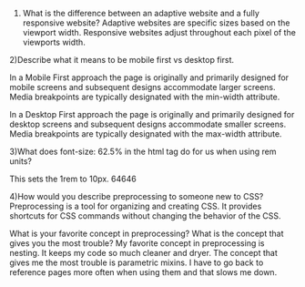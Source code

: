  1) What is the difference between an adaptive website and a fully responsive website?
Adaptive websites are specific sizes based on the viewport width. Responsive websites adjust throughout each pixel of the viewports width.

2)Describe what it means to be mobile first vs desktop first.

In a Mobile First approach the page is originally and primarily designed for mobile screens and subsequent designs accommodate larger screens. Media breakpoints are typically designated with the min-width attribute.

In a Desktop First approach the page is originally and primarily designed for desktop screens and subsequent designs accommodate smaller screens. Media breakpoints are typically designated with the max-width attribute.

3)What does font-size: 62.5% in the html tag do for us when using rem units?

This sets the 1rem to 10px. 64646

4)How would you describe preprocessing to someone new to CSS?
Preprocessing is a tool for organizing and creating CSS. It provides
shortcuts for CSS commands without changing the behavior of the CSS.

What is your favorite concept in preprocessing? What is the concept that gives you the most trouble? My favorite concept in preprocessing is nesting. It keeps my code so much cleaner and dryer. The concept that gives me the most trouble is parametric mixins. I have to go back to reference pages more often when using them and that slows me down.
